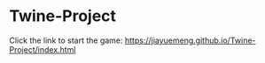 # Twine-Project
Click the link to start the game: https://jiayuemeng.github.io/Twine-Project/index.html
